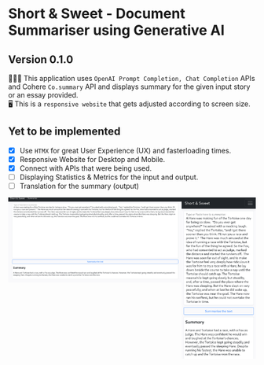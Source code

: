 # Short & Sweet -  Document Summariser using Generative AI

## Version 0.1.0

🧑🏻‍💻 This application uses `OpenAI Prompt Completion, Chat Completion` APIs and Cohere `Co.summary` API and displays summary for the given input story or an essay provided.  
🖥️ This is a `responsive website` that gets adjusted according to screen size.  

## Yet to be implemented

- [x] Use `HTMX` for great User Experience (UX) and fasterloading times.
- [x] Responsive Website for Desktop and Mobile.
- [x] Connect with APIs that were being used.
- [ ] Displaying Statistics & Metrics for the input and output.
- [ ] Translation for the summary (output)

<div style="display:flex">
  <img alt="Desktop View" src="/Screenshots/eg1_desktop_view_summary_page.png" width="70%" height=70%>
  <img alt="Mobile View" src="/Screenshots/eg1_mobile_view_summary_page.png" width="30%" height="30%">
</div>
